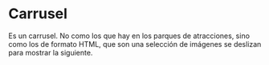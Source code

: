# Carrusel
Es un carrusel. No como los que hay en los parques de atracciones, sino como los de formato HTML, que son una selección de imágenes se deslizan para mostrar la siguiente.
